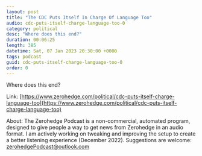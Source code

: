 ```yaml
---
layout: post
title: "The CDC Puts Itself In Charge Of Language Too"
audio: cdc-puts-itself-charge-language-too-0
category: political
desc: "Where does this end?"
duration: 00:06:25
length: 385
datetime: Sat, 07 Jan 2023 20:30:00 +0000
tags: podcast
guid: cdc-puts-itself-charge-language-too-0
order: 0
---
```

Where does this end?

Link: [https://www.zerohedge.com/political/cdc-puts-itself-charge-language-too](https://www.zerohedge.com/political/cdc-puts-itself-charge-language-too)

About: The Zerohedge Podcast is a non-commercial, automated program, designed to give people a way to get news from Zerohedge in an audio format.  I am actively working on tweaking and improving the setup to create a better listening experience (December 2022).  Suggestions are welcome: [zerohedgePodcast@outlook.com](mailto:zerohedgePodcast@outlook.com)